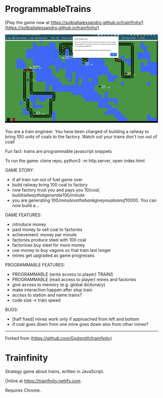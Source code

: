 
# ProgrammableTrains

[Play the game now at https://solbiatialessandro.github.io/trainfinity/](https://solbiatialessandro.github.io/trainfinity/)

![](https://github.com/SolbiatiAlessandro/trainfinity/blob/master/Screenshot%202022-01-10%20at%2021.20.09.png?raw=true)

You are a train engineer. You have been charged of building a railway to bring 100 units of coals to the factory. Watch out your trains don't run out of coal!

Fun fact: trains are programmable javascript snippets

To run the game: clone repo, python3 -m http.server, open index.html

GAME STORY:
- if all train run out of fuel game over
- build railway bring 100 coal to factory
- now factory trust you and pays you 10$/coal, build railway that generate 100$/minute
- you are generating 100$/minute so the bank give you a loan of 10000$. You can now build a...

GAME FEATURES:
- introduce money
- paid money to sell coal to factories
- achievement: money per minute
- factories produce steel with 100 coal
- factorioes buy steel for more money
- use money to buy vagons so that train last longer
- mines get upgraded as game progresses

PROGRAMMABLE FEATURES:
- PROGRAMMABLE (write access to player) TRAINS
- PROGRAMMABLE (read access to player) mines and factories
- give access to memory (e.g. global dictionary)
- make interaction happen after stop train
- access to station and name trains?
- code size -> train speed

BUGS:
- [half fixed] mines work only if approached from left and bottom
- if coal goes down from one mine goes down also from other mines?

-----

Forked from (https://github.com/Godsmith/trainfinity)

# Trainfinity

Strategy game about trains, written in JavaScript.

Online at https://trainfinity.netlify.com .

Requires Chrome.
